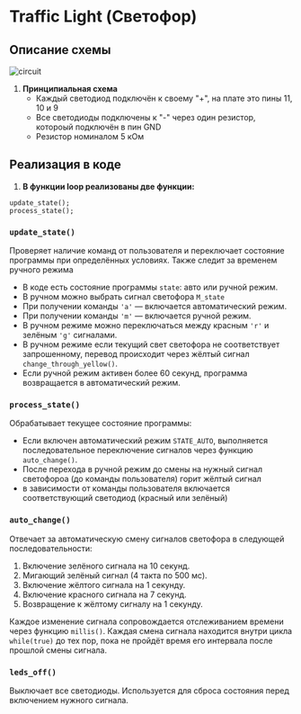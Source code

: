 # Traffic Light (Светофор)

## Описание схемы
![circuit](https://github.com/user-attachments/assets/5b300c6e-c717-4142-9827-ceeaaf8ef8e0)
1. **Принципиальная схема**
   - Каждый светодиод подключён к своему "+", на плате это пины 11, 10 и 9
   - Все светодиоды подключены к "-" через один резистор, котороый подключён в пин GND
   - Резистор номиналом 5 кОм
## Реализация в коде
1. **В функции loop реализованы две функции:**
```
update_state();
process_state();
```
### `update_state()`
Проверяет наличие команд от пользователя и переключает состояние программы при определённых условиях.
Также следит за временем ручного режима
- В коде есть состояние программы `state`: авто или ручной режим.
- В ручном можно выбрать сигнал светофора `M_state` 
- При получении команды `'a'` — включается автоматический режим.
- При получении команды `'m'` — включается ручной режим.
- В ручном режиме можно переключаться между красным `'r'` и зелёным `'g'` сигналами.
- В ручном режиме если текущий свет светофора не соответствует запрошенному, перевод происходит через жёлтый сигнал `change_through_yellow()`.
- Если ручной режим активен более 60 секунд, программа возвращается в автоматический режим.

### `process_state()`
Обрабатывает текущее состояние программы:
- Если включен автоматический режим `STATE_AUTO`, выполняется последовательное переключение сигналов через функцию `auto_change()`.
- После перехода в ручной режим до смены на нужный сигнал светофороа (до команды пользователя) горит жёлтый сигнал
- в зависимости от команды пользователя включается соответствующий светодиод (красный или зелёный)

### `auto_change()`
Отвечает за автоматическую смену сигналов светофора в следующей последовательности:
1. Включение зелёного сигнала на 10 секунд.
2. Мигающий зелёный сигнал (4 такта по 500 мс).
3. Включение жёлтого сигнала на 1 секунду.
4. Включение красного сигнала на 7 секунд.
5. Возвращение к жёлтому сигналу на 1 секунду.

Каждое изменение сигнала сопровождается отслеживанием времени через функцию `millis()`.
Каждая смена сигнала находится внутри цикла `while(true)` до тех пор, пока не пройдёт время его интервала после прошлой смены сигнала.

### `leds_off()`
Выключает все светодиоды. Используется для сброса состояния перед включением нужного сигнала.
